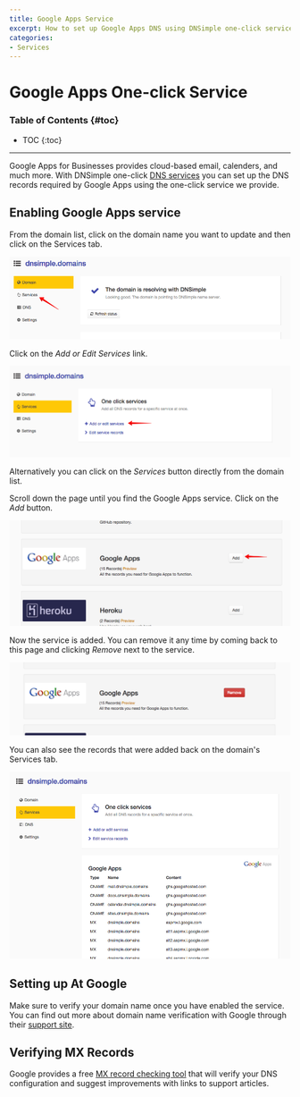 ```yaml
---
title: Google Apps Service
excerpt: How to set up Google Apps DNS using DNSimple one-click service.
categories:
- Services
---
```



# Google Apps One-click Service

### Table of Contents {#toc}

* TOC
{:toc}

---

Google Apps for Businesses provides cloud-based email, calenders, and much more. With DNSimple one-click [DNS services](/categories/services/) you can set up the DNS records required by Google Apps using the one-click service we provide.


## Enabling Google Apps service

From the domain list, click on the domain name you want to update and then click on the Services tab.

![Services](/files/domain.jpg)

Click on the *Add or Edit Services* link.

![Add or Edit Services](/files/one-click-services.jpg)

Alternatively you can click on the *Services* button directly from the domain list.

Scroll down the page until you find the Google Apps service. Click on the *Add* button.

![Add Service](/files/services-add.jpg)

Now the service is added. You can remove it any time by coming back to this page and clicking *Remove* next to the service.

![Remove Service](/files/services-added.jpg)

You can also see the records that were added back on the domain's Services tab.

![Service Records](/files/services-after-added.jpg)


## Setting up At Google

Make sure to verify your domain name once you have enabled the service. You can find out more about domain name verification with Google through their [support site](https://support.google.com/a/search?q=domain+verification).


## Verifying MX Records

Google provides a free [MX record checking tool](https://toolbox.googleapps.com/apps/checkmx) that will verify your DNS configuration and suggest improvements with links to support articles.

